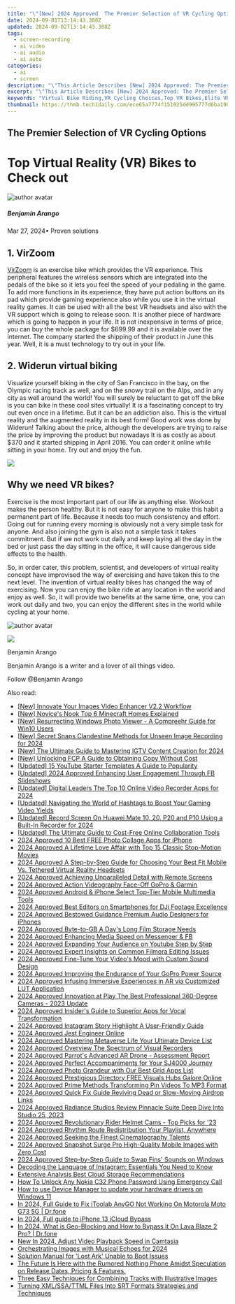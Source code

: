 ```yaml
---
title: "\"[New] 2024 Approved  The Premier Selection of VR Cycling Options\""
date: 2024-09-01T13:14:43.388Z
updated: 2024-09-02T13:14:43.388Z
tags: 
  - screen-recording
  - ai video
  - ai audio
  - ai auto
categories: 
  - ai
  - screen
description: "\"This Article Describes [New] 2024 Approved: The Premier Selection of VR Cycling Options\""
excerpt: "\"This Article Describes [New] 2024 Approved: The Premier Selection of VR Cycling Options\""
keywords: "Virtual Bike Riding,VR Cycling Choices,Top VR Bikes,Elite VR Biking,Prime VR Cycling,VR Cycle Options,Premium VR Cycles"
thumbnail: https://thmb.techidaily.com/ece65a7774f151025dd995777d6ba1908931a5fce5214e3cee86728ea78d0703.jpg
---
```


## The Premier Selection of VR Cycling Options

# Top Virtual Reality (VR) Bikes to Check out

![author avatar](https://images.wondershare.com/filmora/article-images/benjamin-arango-author.jpg)

##### Benjamin Arango

 Mar 27, 2024• Proven solutions

## 1\. VirZoom

[VirZoom](https://virzoom.com/) is an exercise bike which provides the VR experience. This peripheral features the wireless sensors which are integrated into the pedals of the bike so it lets you feel the speed of your pedaling in the game. To add more functions in its experience, they have put action buttons on its pad which provide gaming experience also while you use it in the virtual reality games. It can be used with all the best VR headsets and also with the VR support which is going to release soon. It is another piece of hardware which is going to happen in your life. It is not inexpensive in terms of price, you can buy the whole package for $699.99 and it is available over the internet. The company started the shipping of their product in June this year. Well, it is a must technology to try out in your life.

## 2\. Widerun virtual biking

Visualize yourself biking in the city of San Francisco in the bay, on the Olympic racing track as well, and on the snowy trail on the Alps, and in any city as well around the world! You will surely be reluctant to get off the bike is you can bike in these cool sites virtually! It is a fascinating concept to try out even once in a lifetime. But it can be an addiction also. This is the virtual reality and the augmented reality in its best form! Good work was done by Widerun! Talking about the price, although the developers are trying to raise the price by improving the product but nowadays It is as costly as about $370 and it started shipping in April 2016\. You can order it online while sitting in your home. Try out and enjoy the fun.

<!-- affiliate ads begin -->
<a href="https://secure.2checkout.com/order/checkout.php?PRODS=4940312&QTY=1&AFFILIATE=108875&CART=1"><img src="https://secure.avangate.com/images/merchant/333ac5d90817d69113471fbb6e531bee/sps-partnership-728x90eng.png" border="0"></a>
<!-- affiliate ads end -->
## Why we need VR bikes?

Exercise is the most important part of our life as anything else. Workout makes the person healthy. But it is not easy for anyone to make this habit a permanent part of life. Because it needs too much consistency and effort. Going out for running every morning is obviously not a very simple task for anyone. And also joining the gym is also not a simple task it takes commitment. But if we not work out daily and keep laying all the day in the bed or just pass the day sitting in the office, it will cause dangerous side effects to the health.

So, in order cater, this problem, scientist, and developers of virtual reality concept have improvised the way of exercising and have taken this to the next level. The invention of virtual reality bikes has changed the way of exercising. Now you can enjoy the bike ride at any location in the world and enjoy as well. So, it will provide two benefits at the same time, one, you can work out daily and two, you can enjoy the different sites in the world while cycling at your home.

![author avatar](https://images.wondershare.com/filmora/article-images/benjamin-arango-author.jpg)

<!-- affiliate ads begin -->
<a href="https://estore.winxdvd.com/order/checkout.php?PRODS=4612444&QTY=1&AFFILIATE=108875&CART=1"><img src="https://www.winxdvd.com/affiliate/new-banner/pt-728x90.jpg" border="0"></a>
<!-- affiliate ads end -->
Benjamin Arango

Benjamin Arango is a writer and a lover of all things video.

Follow @Benjamin Arango


<ins class="adsbygoogle"
     style="display:block"
     data-ad-format="autorelaxed"
     data-ad-client="ca-pub-7571918770474297"
     data-ad-slot="1223367746"></ins>



<ins class="adsbygoogle"
     style="display:block"
     data-ad-client="ca-pub-7571918770474297"
     data-ad-slot="8358498916"
     data-ad-format="auto"
     data-full-width-responsive="true"></ins>


<span class="atpl-alsoreadstyle">Also read:</span>
<div><ul>
<li><a href="https://fox-cloud.techidaily.com/new-innovate-your-images-video-enhancer-v22-workflow/"><u>[New] Innovate Your Images  Video Enhancer V2.2 Workflow</u></a></li>
<li><a href="https://screen-video-capture.techidaily.com/new-novices-nook-top-6-minecraft-homes-explained/"><u>[New] Novice's Nook  Top 6 Minecraft Homes Explained</u></a></li>
<li><a href="https://fox-glue.techidaily.com/new-resurrecting-windows-photo-viewer-a-compreehr-guide-for-win10-users/"><u>[New] Resurrecting Windows Photo Viewer - A Compreehr Guide for Win10 Users</u></a></li>
<li><a href="https://snapchat-videos.techidaily.com/new-secret-snaps-clandestine-methods-for-unseen-image-recording-for-2024/"><u>[New] Secret Snaps  Clandestine Methods for Unseen Image Recording for 2024</u></a></li>
<li><a href="https://instagram-videos.techidaily.com/new-the-ultimate-guide-to-mastering-igtv-content-creation-for-2024/"><u>[New] The Ultimate Guide to Mastering IGTV Content Creation for 2024</u></a></li>
<li><a href="https://some-skills.techidaily.com/new-unlocking-fcp-a-guide-to-obtaining-copy-without-cost/"><u>[New] Unlocking FCP  A Guide to Obtaining Copy Without Cost</u></a></li>
<li><a href="https://youtube-webster.techidaily.com/ed-15-youtube-starter-templates-a-guide-to-popularity/"><u>[Updated] 15 YouTube Starter Templates  A Guide to Popularity</u></a></li>
<li><a href="https://facebook-clips.techidaily.com/updated-2024-approved-enhancing-user-engagement-through-fb-slideshows/"><u>[Updated] 2024 Approved  Enhancing User Engagement Through FB Slideshows</u></a></li>
<li><a href="https://screen-activity-recording.techidaily.com/updated-digital-leaders-the-top-10-online-video-recorder-apps-for-2024/"><u>[Updated] Digital Leaders  The Top 10 Online Video Recorder Apps for 2024</u></a></li>
<li><a href="https://facebook-video-footage.techidaily.com/updated-navigating-the-world-of-hashtags-to-boost-your-gaming-video-yields/"><u>[Updated] Navigating the World of Hashtags to Boost Your Gaming Video Yields</u></a></li>
<li><a href="https://visual-screen-recording.techidaily.com/updated-record-screen-on-huawei-mate-10-20-p20-and-p10-using-a-built-in-recorder-for-2024/"><u>[Updated] Record Screen On Huawei Mate 10, 20, P20 and P10 Using a Built-In Recorder for 2024</u></a></li>
<li><a href="https://screen-sharing-recording.techidaily.com/updated-the-ultimate-guide-to-cost-free-online-collaboration-tools/"><u>[Updated] The Ultimate Guide to Cost-Free Online Collaboration Tools</u></a></li>
<li><a href="https://fox-links.techidaily.com/2024-approved-10-best-free-photo-collage-apps-for-iphone/"><u>2024 Approved  10 Best FREE Photo Collage Apps for iPhone</u></a></li>
<li><a href="https://fox-links.techidaily.com/2024-approved-a-lifetime-love-affair-with-top-15-classic-stop-motion-movies/"><u>2024 Approved  A Lifetime Love Affair with Top 15 Classic Stop-Motion Movies</u></a></li>
<li><a href="https://fox-links.techidaily.com/2024-approved-a-step-by-step-guide-for-choosing-your-best-fit-mobile-vs-tethered-virtual-reality-headsets/"><u>2024 Approved  A Step-by-Step Guide for Choosing Your Best Fit  Mobile Vs. Tethered Virtual Reality Headsets</u></a></li>
<li><a href="https://fox-links.techidaily.com/2024-approved-achieving-unparalleled-detail-with-remote-screens/"><u>2024 Approved  Achieving Unparalleled Detail with Remote Screens</u></a></li>
<li><a href="https://fox-links.techidaily.com/2024-approved-action-videography-face-off-gopro-and-garmin/"><u>2024 Approved  Action Videography Face-Off  GoPro & Garmin</u></a></li>
<li><a href="https://fox-links.techidaily.com/2024-approved-android-and-iphone-select-top-tier-mobile-multimedia-tools/"><u>2024 Approved  Android & iPhone  Select Top-Tier Mobile Multimedia Tools</u></a></li>
<li><a href="https://fox-links.techidaily.com/2024-approved-best-editors-on-smartphones-for-dji-footage-excellence/"><u>2024 Approved  Best Editors on Smartphones for DJi Footage Excellence</u></a></li>
<li><a href="https://fox-links.techidaily.com/2024-approved-bestowed-guidance-premium-audio-designers-for-iphones/"><u>2024 Approved  Bestowed Guidance  Premium Audio Designers for iPhones</u></a></li>
<li><a href="https://fox-links.techidaily.com/2024-approved-byte-to-gb-a-days-long-film-storage-needs/"><u>2024 Approved  Byte-to-GB  A Day's Long Film Storage Needs</u></a></li>
<li><a href="https://fox-links.techidaily.com/2024-approved-enhancing-media-speed-on-messenger-and-fb/"><u>2024 Approved  Enhancing Media Speed on Messenger & FB</u></a></li>
<li><a href="https://fox-links.techidaily.com/2024-approved-expanding-your-audience-on-youtube-step-by-step/"><u>2024 Approved  Expanding Your Audience on Youtube Step by Step</u></a></li>
<li><a href="https://fox-links.techidaily.com/2024-approved-expert-insights-on-common-filmora-editing-issues/"><u>2024 Approved  Expert Insights on Common Filmora Editing Issues</u></a></li>
<li><a href="https://fox-links.techidaily.com/2024-approved-fine-tune-your-videos-mood-with-custom-sound-design/"><u>2024 Approved  Fine-Tune Your Video's Mood with Custom Sound Design</u></a></li>
<li><a href="https://fox-links.techidaily.com/2024-approved-improving-the-endurance-of-your-gopro-power-source/"><u>2024 Approved  Improving the Endurance of Your GoPro Power Source</u></a></li>
<li><a href="https://fox-links.techidaily.com/2024-approved-infusing-immersive-experiences-in-ar-via-customized-lut-application/"><u>2024 Approved  Infusing Immersive Experiences in AR via Customized LUT Application</u></a></li>
<li><a href="https://fox-links.techidaily.com/2024-approved-innovation-at-play-the-best-professional-360-degree-cameras-2023-update/"><u>2024 Approved  Innovation at Play  The Best Professional 360-Degree Cameras - 2023 Update</u></a></li>
<li><a href="https://fox-links.techidaily.com/2024-approved-insiders-guide-to-superior-apps-for-vocal-transformation/"><u>2024 Approved  Insider's Guide to Superior Apps for Vocal Transformation</u></a></li>
<li><a href="https://instagram-video-files.techidaily.com/2024-approved-instagram-story-highlight-a-user-friendly-guide/"><u>2024 Approved  Instagram Story Highlight  A User-Friendly Guide</u></a></li>
<li><a href="https://fox-links.techidaily.com/2024-approved-jest-engineer-online/"><u>2024 Approved  Jest Engineer Online</u></a></li>
<li><a href="https://fox-links.techidaily.com/2024-approved-mastering-metaverse-life-your-ultimate-device-list/"><u>2024 Approved  Mastering Metaverse Life  Your Ultimate Device List</u></a></li>
<li><a href="https://fox-links.techidaily.com/2024-approved-overview-the-spectrum-of-visual-recorders/"><u>2024 Approved  Overview  The Spectrum of Visual Recorders</u></a></li>
<li><a href="https://fox-links.techidaily.com/2024-approved-parrots-advanced-ar-drone-assessment-report/"><u>2024 Approved  Parrot's Advanced AR Drone - Assessment Report</u></a></li>
<li><a href="https://fox-links.techidaily.com/2024-approved-perfect-accompaniments-for-your-sj4000-journey/"><u>2024 Approved  Perfect Accompaniments for Your SJ4000 Journey</u></a></li>
<li><a href="https://fox-links.techidaily.com/2024-approved-photo-grandeur-with-our-best-grid-apps-list/"><u>2024 Approved  Photo Grandeur with Our Best Grid Apps List</u></a></li>
<li><a href="https://fox-links.techidaily.com/2024-approved-prestigious-directory-free-visuals-hubs-galore-online/"><u>2024 Approved  Prestigious Directory  FREE Visuals Hubs Galore Online</u></a></li>
<li><a href="https://fox-links.techidaily.com/2024-approved-prime-methods-transforming-pin-videos-to-mp3-format/"><u>2024 Approved  Prime Methods  Transforming Pin Videos To MP3 Format</u></a></li>
<li><a href="https://fox-links.techidaily.com/2024-approved-quick-fix-guide-reviving-dead-or-slow-moving-airdrop-links/"><u>2024 Approved  Quick Fix Guide  Reviving Dead or Slow-Moving Airdrop Links</u></a></li>
<li><a href="https://fox-links.techidaily.com/2024-approved-radiance-studios-review-pinnacle-suite-deep-dive-into-studio-25-2023/"><u>2024 Approved  Radiance Studios Review  Pinnacle Suite Deep Dive Into Studio 25, 2023</u></a></li>
<li><a href="https://fox-links.techidaily.com/2024-approved-revolutionary-rider-helmet-cams-top-picks-for-23/"><u>2024 Approved  Revolutionary Rider Helmet Cams - Top Picks for '23</u></a></li>
<li><a href="https://fox-links.techidaily.com/2024-approved-rhythm-route-redistribution-your-playlist-anywhere/"><u>2024 Approved  Rhythm Route Redistribution  Your Playlist, Anywhere</u></a></li>
<li><a href="https://fox-links.techidaily.com/2024-approved-seeking-the-finest-cinematography-talents/"><u>2024 Approved  Seeking the Finest Cinematography Talents</u></a></li>
<li><a href="https://fox-links.techidaily.com/2024-approved-snapshot-surge-pro-high-quality-mobile-images-with-zero-cost/"><u>2024 Approved  Snapshot Surge Pro  High-Quality Mobile Images with Zero Cost</u></a></li>
<li><a href="https://fox-links.techidaily.com/2024-approved-step-by-step-guide-to-swap-fins-sounds-on-windows/"><u>2024 Approved  Step-by-Step Guide to Swap Fins' Sounds on Windows</u></a></li>
<li><a href="https://techno-recovery.techidaily.com/decoding-the-language-of-instagram-essentials-you-need-to-know/"><u>Decoding the Language of Instagram: Essentials You Need to Know</u></a></li>
<li><a href="https://extra-tips.techidaily.com/extensive-analysis-best-cloud-storage-recommendations/"><u>Extensive Analysis  Best Cloud Storage Recommendations</u></a></li>
<li><a href="https://easy-unlock-android.techidaily.com/how-to-unlock-any-nokia-c32-phone-password-using-emergency-call-by-drfone-android/"><u>How To Unlock Any Nokia C32 Phone Password Using Emergency Call</u></a></li>
<li><a href="https://review-topics.techidaily.com/how-to-use-device-manager-to-update-your-hardware-drivers-on-windows-11-by-drivereasy-guide/"><u>How to use Device Manager to update your hardware drivers on Windows 11</u></a></li>
<li><a href="https://review-topics.techidaily.com/in-2024-full-guide-to-fix-itoolab-anygo-not-working-on-motorola-moto-g73-5g-drfone-by-drfone-virtual-android/"><u>In 2024, Full Guide to Fix iToolab AnyGO Not Working On Motorola Moto G73 5G | Dr.fone</u></a></li>
<li><a href="https://activate-lock.techidaily.com/in-2024-full-guide-to-iphone-13-icloud-bypass-by-drfone-ios/"><u>In 2024, Full guide to iPhone 13 iCloud Bypass</u></a></li>
<li><a href="https://phone-solutions.techidaily.com/in-2024-what-is-geo-blocking-and-how-to-bypass-it-on-lava-blaze-2-pro-drfone-by-drfone-virtual-android/"><u>In 2024, What is Geo-Blocking and How to Bypass it On Lava Blaze 2 Pro? | Dr.fone</u></a></li>
<li><a href="https://smart-video-creator.techidaily.com/new-in-2024-adjust-video-playback-speed-in-camtasia/"><u>New In 2024, Adjust Video Playback Speed in Camtasia</u></a></li>
<li><a href="https://fox-http.techidaily.com/orchestrating-images-with-musical-echoes-for-2024/"><u>Orchestrating Images with Musical Echoes for 2024</u></a></li>
<li><a href="https://win-able.techidaily.com/solution-manual-for-lost-ark-unable-to-boot-issues/"><u>Solution Manual for 'Lost Ark' Unable to Boot Issues</u></a></li>
<li><a href="https://tech-recovery.techidaily.com/1722878173815-the-future-is-here-with-the-rumored-nothing-phone-amidst-speculation-on-release-dates-pricing-and-features/"><u>The Future Is Here with the Rumored Nothing Phone Amidst Speculation on Release Dates, Pricing & Features.</u></a></li>
<li><a href="https://media-tips.techidaily.com/three-easy-techniques-for-combining-tracks-with-illustrative-images/"><u>Three Easy Techniques for Combining Tracks with Illustrative Images</u></a></li>
<li><a href="https://extra-hints.techidaily.com/turning-xmlssattml-files-into-srt-formats-strategies-and-techniques/"><u>Turning XML/SSA/TTML Files Into SRT Formats  Strategies and Techniques</u></a></li>
</ul></div>
